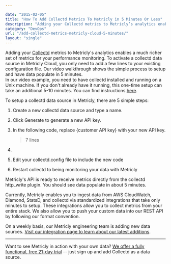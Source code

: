 ```yaml
---

date: "2015-02-05"
title: "How To Add Collectd Metrics To Metricly in 5 Minutes Or Less"
description: "Adding your Collectd metrics to Metricly’s analytics enables a much richer set of metrics for your performance monitoring."
category: "DevOps"
url: "/add-collectd-metrics-metricly-cloud-5-minutes/"
layout: "single"
---
```


Adding your [Collectd](https://collectd.org/) metrics to Metricly's analytics enables a much richer set of metrics for your performance monitoring. To activate a collectd data source in Metricly Cloud, you only need to add a few lines to your existing configuration file. Our video walkthrough shows the simple process to setup and have data populate in 5 minutes.\
In our video example, you need to have collectd installed and running on a Unix machine. If you don't already have it running, this one-time setup can take an additional 5-10 minutes.  You can find instructions [here](https://collectd.org/wiki/index.php/First_steps).

To setup a collectd data source in Metricly, there are 5 simple steps:

1.  Create a new collectd data source and type a name.
2.  Click Generate to generate a new API key.
3.  In the following code, replace {customer API key} with your new API key.

    > 7 lines

1.

2.  Edit your collectd.config file to include the new code
3.  Restart collectd to being monitoring your data with Metricly

Metricly's API is ready to receive metrics directly from the collectd http_write plugin.  You should see data populate in about 5 minutes.

Currently, Metricly enables you to ingest data from AWS CloudWatch, Diamond, StatsD, and collectd via standardized integrations that take only minutes to setup.  These integrations allow you to collect metrics from your entire stack. We also allow you to push your custom data into our REST API by following our format convention.

On a weekly basis, our Metricly engineering team is adding new data sources.  [Visit our integration page to learn about our latest additions](/integrations).

* * * * *

Want to see Metricly in action with your own data?  [We offer a fully functional, free 21-day trial](/signup "Sign Up for A Free Trial") -- just sign up and add Collectd as a data source.
